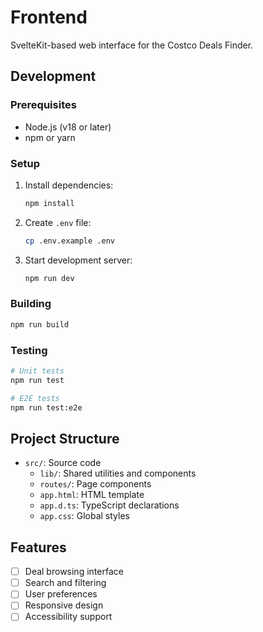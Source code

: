 # Frontend

SvelteKit-based web interface for the Costco Deals Finder.

## Development

### Prerequisites

- Node.js (v18 or later)
- npm or yarn

### Setup

1. Install dependencies:

   ```bash
   npm install
   ```

2. Create `.env` file:

   ```bash
   cp .env.example .env
   ```

3. Start development server:
   ```bash
   npm run dev
   ```

### Building

```bash
npm run build
```

### Testing

```bash
# Unit tests
npm run test

# E2E tests
npm run test:e2e
```

## Project Structure

- `src/`: Source code
  - `lib/`: Shared utilities and components
  - `routes/`: Page components
  - `app.html`: HTML template
  - `app.d.ts`: TypeScript declarations
  - `app.css`: Global styles

## Features

- [ ] Deal browsing interface
- [ ] Search and filtering
- [ ] User preferences
- [ ] Responsive design
- [ ] Accessibility support
